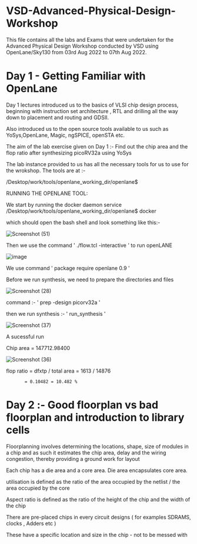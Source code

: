 # VSD-Advanced-Physical-Design-Workshop

This file contains all the labs and Exams that were undertaken for the Advanced Physical Design Workshop conducted by VSD using OpenLane/Sky130 from 03rd Aug 2022 to 07th Aug 2022.

# Day 1 - Getting Familiar with OpenLane
Day 1 lectures introduced us to the basics of VLSI chip design process, beginning with instruction set architecture , RTL and drilling all the way down to placement and routing and GDSII.

Also introduced us to the open source tools available to us such as YoSys,OpenLane, Magic, ngSPICE, openSTA etc. 

The aim of the lab exercise given on Day 1 :- Find out the chip area and the flop ratio after synthesizing picoRV32a using YoSys

The lab instance provided to us has all the necessary tools for us to use for the wrokshop. The tools are at :- 

/Desktop/work/tools/openlane_working_dir/openlane$

RUNNING THE OPENLANE TOOL: 

We start by running the docker daemon service /Desktop/work/tools/openlane_working_dir/openlane$ docker

which should open the bash shell and look something like this:- 

![Screenshot (51)](https://user-images.githubusercontent.com/19291332/183231758-c1fe6658-b916-49c4-977c-b4b0eb2ab2ec.png)

Then we use the command ' ./flow.tcl -interactive ' to run openLANE

![image](https://user-images.githubusercontent.com/19291332/183231862-f1008a92-b018-4381-9084-1a37b7b047f1.png)

We use command ' package require openlane 0.9 ' 

Before we run synthesis, we need to prepare the directories and files 

![Screenshot (28)](https://user-images.githubusercontent.com/19291332/183231964-ea589942-2ee8-410c-ae7e-3f86ed8ad7d6.png)

command :- ' prep -design picorv32a ' 

then we run synthesis :- ' run_synthesis ' 

![Screenshot (37)](https://user-images.githubusercontent.com/19291332/183232011-6756d914-6abe-445a-8185-d4a99334a50a.png)

A sucessful run 

Chip area = 147712.98400 


![Screenshot (36)](https://user-images.githubusercontent.com/19291332/183232043-5c919677-76aa-49ee-8e25-8d80a45932c7.png)

flop ratio = dfxtp / total area = 1613 / 14876 
 
           = 0.10482 = 10.482 %


# Day 2 :- Good floorplan vs bad floorplan and introduction to library cells 

Floorplanning involves determining the locations, shape, size of modules in a chip and as such it estimates the chip area, delay and the wiring congestion, thereby providing a ground work for layout

Each chip has a die area and a core area. Die area encapsulates core area.

utilisation is defined as the ratio of the area occupied by the netlist / the area occupied by the core 

Aspect ratio is defined as the ratio of the height of the chip and the width of the chip 

There are pre-placed chips in every circuit designs ( for examples SDRAMS, clocks , Adders etc ) 

These have a specific location and size in the chip - not to be messed with 






